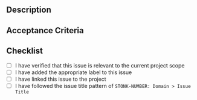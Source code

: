 ## Description

## Acceptance Criteria

## Checklist

- [ ] I have verified that this issue is relevant to the current project scope
- [ ] I have added the appropriate label to this issue
- [ ] I have linked this issue to the project
- [ ] I have followed the issue title pattern of `STONK-NUMBER: Domain > Issue Title`
